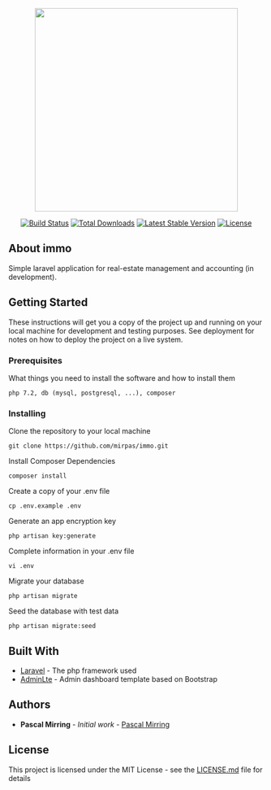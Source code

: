 <p align="center"><img src="https://res.cloudinary.com/dtfbvvkyp/image/upload/v1566331377/laravel-logolockup-cmyk-red.svg" width="400"></p>

<p align="center">
<a href="https://travis-ci.org/laravel/framework"><img src="https://travis-ci.org/laravel/framework.svg" alt="Build Status"></a>
<a href="https://packagist.org/packages/laravel/framework"><img src="https://poser.pugx.org/laravel/framework/d/total.svg" alt="Total Downloads"></a>
<a href="https://packagist.org/packages/laravel/framework"><img src="https://poser.pugx.org/laravel/framework/v/stable.svg" alt="Latest Stable Version"></a>
<a href="https://packagist.org/packages/laravel/framework"><img src="https://poser.pugx.org/laravel/framework/license.svg" alt="License"></a>
</p>

## About immo

Simple laravel application for real-estate management and accounting (in development).

## Getting Started

These instructions will get you a copy of the project up and running on your local machine for development and testing purposes. See deployment for notes on how to deploy the project on a live system.

### Prerequisites

What things you need to install the software and how to install them

```
php 7.2, db (mysql, postgresql, ...), composer
```

### Installing

Clone the repository to your local machine

```
git clone https://github.com/mirpas/immo.git
```

Install Composer Dependencies

```
composer install
```

Create a copy of your .env file

```
cp .env.example .env
```

Generate an app encryption key

```
php artisan key:generate
```

Complete information in your .env file

```
vi .env
```

Migrate your database

```
php artisan migrate
```

Seed the database with test data

```
php artisan migrate:seed
```

## Built With

* [Laravel](https://github.com/laravel/laravel) - The php framework used
* [AdminLte](https://github.com/ColorlibHQ/AdminLTE) - Admin dashboard template based on Bootstrap

## Authors

* **Pascal Mirring** - *Initial work* - [Pascal Mirring](https://github.com/mirpas)

## License

This project is licensed under the MIT License - see the [LICENSE.md](LICENSE.md) file for details
